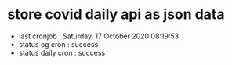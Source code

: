 # store covid daily api as json data

- last cronjob : Saturday, 17 October 2020 08:19:53
- status og cron : success
- status daily cron : success
      
      